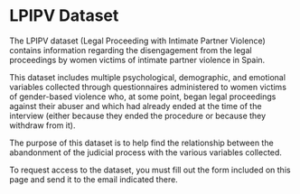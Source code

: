 # LPIPV Dataset

The LPIPV dataset (Legal Proceeding with Intimate Partner Violence) contains information regarding the disengagement from the legal proceedings by women victims of intimate partner violence in Spain.

This dataset includes multiple psychological, demographic, and emotional variables collected through questionnaires administered to women victims of gender-based violence who, at some point, began legal proceedings against their abuser and which had already ended at the time of the interview (either because they ended the procedure or because they withdraw from it).

The purpose of this dataset is to help find the relationship between the abandonment of the judicial process with the various variables collected.

To request access to the dataset, you must fill out the form included on this page and send it to the email indicated there.
